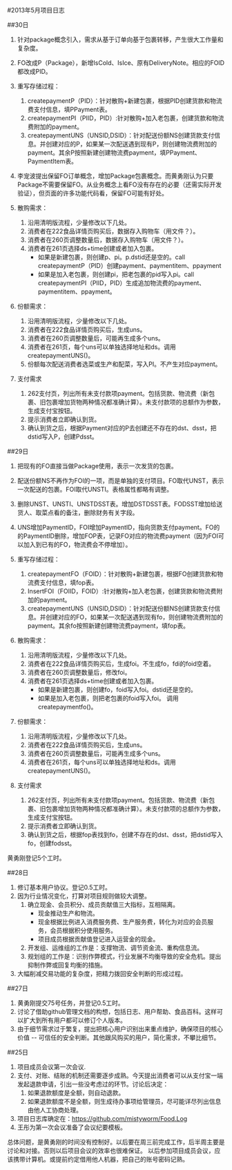 #2013年5月项目日志

##30日
1. 针对package概念引入，需求从基于订单向基于包裹转移，产生很大工作量和复杂度。
2. FO改成P（Package），新增IsCold、IsIce、原有DeliveryNote。相应的FOID都改成PID。
3. 重写存储过程：
	1. createpaymentP（PID）：针对散购+新建包裹，根据PID创建货款和物流费支付信息，填PPayment表。
	2. createpaymentPI（PIID，PID）:针对散购+加入老包裹，创建货款和物流费附加的payment。
	3. createpaymentUNS（UNSID,DSID）：针对配送份额NS创建货款支付信息。并创建对应的P，如果某一次配送遇到现有P，则创建物流费附加的payment。其余P按照新建创建物流费payment，填PPayment、PaymentItem表。
4. 李宠波提出保留FO订单概念，增加Package包裹概念。而黄勇刚认为只要Package不需要保留FO。从业务概念上看FO没有存在的必要（还需实际开发验证），但页面的许多功能代码看，保留FO可能有好处。


1. 散购需求：
	1. 沿用清明版流程，少量修改以下几处。
	2. 消费者在222食品详情页购买后，数据存入购物车（用文件？）。
	3. 消费者在260页调整数量后，数据存入购物车（用文件？）。
	4. 消费者在261页选择ds+time创建或者加入包裹。
		* 如果是新建包裹，则创建p、pi。p.dstid还是空的。call createpaymentP（PID）创建payment、paymentitem、ppayment
		* 如果是加入老包裹，则创建pi，把老包裹的pid写入pi。call createpaymentPI（PIID，PID）生成追加物流费的payment、paymentitem、ppayment。

1. 份额需求：
	1. 沿用清明版流程，少量修改以下几处。
	2. 消费者在222食品详情页购买后，生成uns。
	3. 消费者在260页调整数量后，可能再生成多个uns。
	4. 消费者在261页，每个uns可以单独选择地址和ds。调用createpaymentUNS()。
	5. 份额每次配送消费者选菜或生产和配菜，写入PI。不产生对应payment。

1. 支付需求
	1. 262支付页，列出所有未支付款项payment。包括货款、物流费（新包裹、旧包裹增加货物两种情况都准确计算）。未支付款项的总额作为参数，生成支付宝按钮。
	2. 提示消费者立即确认到货。
	3. 确认到货之后，根据Payment对应的P去创建还不存在的dst、dsst，把dstid写入P，创建Pdsst。

##29日
1. 把现有的FO直接当做Package使用，表示一次发货的包裹。
3. 配送份额NS不再作为FOI的一项，而是单独的支付项目。FO取代UNST，表示一次配送的包裹。FOI取代UNSTI。表格属性都略有调整。
4. 删除UNST、UNSTI、UNSTDSST表。增加DSTDSST表。FODSST增加给送货人、取菜点看的备注，删除财务有关字段。
5. UNS增加PaymentID，FOI增加PaymentID，指向货款支付payment。FO的的PaymentID删除，增加FOP表，记录FO对应的物流费payment（因为FOI可以加入到已有的FO，物流费会不停增加）。
6. 重写存储过程：
	1. createpaymentFO（FOID）：针对散购+新建包裹，根据FO创建货款和物流费支付信息，填fop表。
	2. InsertFOI（FOIID，FOID）:针对散购+加入老包裹，创建货款和物流费附加的payment。
	3. createpaymentUNS（UNSID,DSID）：针对配送份额NS创建货款支付信息。并创建对应的FO，如果某一次配送遇到现有fo，则创建物流费附加的payment。其余fo按照新建创建物流费payment，填fop表。


1. 散购需求：
	1. 沿用清明版流程，少量修改以下几处。
	2. 消费者在222食品详情页购买后，生成foi。不生成fo，fdi的foid空着。
	3. 消费者在260页调整数量后，修改foi。
	4. 消费者在261页选择ds+time创建或者加入包裹。
		* 如果是新建包裹，则创建fo，foid写入foi。dstid还是空的。
		* 如果是加入老包裹，则把老包裹的foid写入foi。
		调用createpaymentfo()。

1. 份额需求：
	1. 沿用清明版流程，少量修改以下几处。
	2. 消费者在222食品详情页购买后，生成uns。
	3. 消费者在260页调整数量后，可能再生成多个uns。
	4. 消费者在261页，每个uns可以单独选择地址和ds。调用createpaymentUNS()。

1. 支付需求
	1. 262支付页，列出所有未支付款项payment。包括货款、物流费（新包裹、旧包裹增加货物两种情况都准确计算）。未支付款项的总额作为参数，生成支付宝按钮。
	2. 提示消费者立即确认到货。
	3. 确认到货之后，根据fop表找到fo，创建不存在的dst、dsst，把dstid写入fo，创建fodsst。

黄勇刚登记5个工时。


##28日

1. 修订基本用户协议。登记0.5工时。
2. 因为行业情况变化，打算对项目规则做较大调整。
	1. 确立现金、会员积分、成员贡献值三大指标，互相隔离。
		* 现金推动生产和物流。  
		* 现金根据比例进入消费服务费、生产服务费，转化为对应的会员服务，会员根据积分使用服务。  
		* 项目成员根据贡献值登记进入运营金的现金。
	2. 开发组、运维组的工作是：支撑物流、调节资金流、重构信息流。
	3. 规划组的工作是：识别作弊模式，行业发展不均衡导致的安全危机。提出抑制作弊或回复均衡的措施。
3. 大幅削减交易功能的复杂度，把精力拨回安全判断的形成过程。



##27日
1. 黄勇刚提交75号任务，并登记0.5工时。
2. 讨论了借助github管理文档的构想，包括日志、用户帮助、食品百科。这样可以扩大到所有用户都可以修订个人版本。
3. 由于细节需求过于繁复，提出把核心用户识别出来重点维护，确保项目的核心价值 -- 可信任的安全判断。其他跟风购买的用户，简化需求，不攀比细节。


##25日
1. 项目成员会议第一次会议.
2. 支付、对账、结账的机制还需要逐步成熟。今天提出消费者可以从支付宝一端发起退款申请，引出一些没考虑过的环节。讨论后决定：
	1. 如果退款额度是全额，则自动退款。
	2. 如果退款额度不是全额，则生成待办事项给管理员，尽可能详尽列出信息由他人工协商处理。
3. 项目日志库确定在：https://github.com/mistyworm/Food.Log
4. 王彤为第一次会议准备了会议纪要模板。

总体问题，是黄勇刚的时间没有控制好。以后要在周三前完成工作，后半周主要是讨论和对接。否则以后项目会议的效率也很难保证。
以后参加项目成员会议，应该携带计算机。或提前约定借用他人机器，把自己的账号密码记熟。
